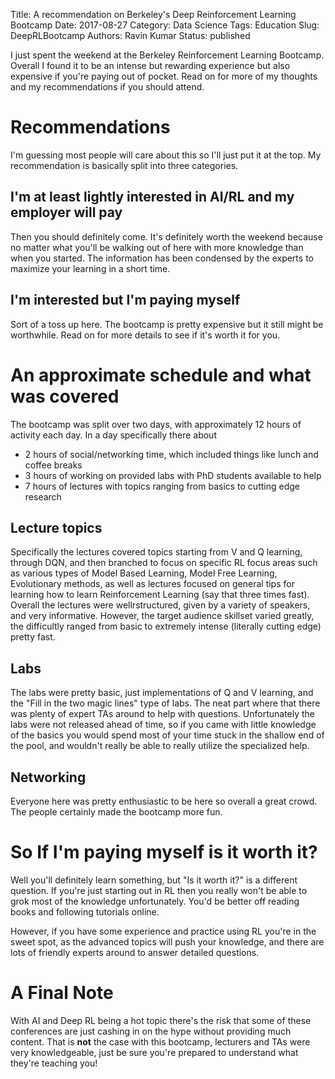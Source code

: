 Title: A recommendation on Berkeley's Deep Reinforcement Learning Bootcamp
Date: 2017-08-27
Category: Data Science
Tags: Education
Slug:  DeepRLBootcamp
Authors: Ravin Kumar
Status: published 

I just spent the weekend at the Berkeley Reinforcement Learning Bootcamp. 
Overall I found it to be an intense but rewarding experience but also
expensive if you're paying out of pocket.
Read on for more of my thoughts and my recommendations if you should
attend.

# Recommendations 
I'm guessing most people will care about this so I'll just put it at the top.
My recommendation is basically split into three categories.

## I'm at least lightly interested in AI/RL and my employer will pay
Then you should definitely come. It's definitely worth the weekend because
no matter what you'll be walking out of here with more knowledge than when
you started.  The information has been condensed by the experts to maximize
your learning in a short time.

## I'm interested but I'm paying myself
Sort of a toss up here. The bootcamp is pretty expensive but it still might
be worthwhile. Read on for more details to see if it's worth it for you.

# An approximate schedule and what was covered
The bootcamp was split over two days, with approximately 12 hours of activity
each day. In a day specifically there about

* 2 hours of social/networking time, which included things like lunch and coffee breaks
* 3 hours of working on provided labs with PhD students available to help
* 7 hours of lectures with topics ranging from basics to cutting edge research

## Lecture topics
Specifically the lectures covered topics starting from V and Q learning,
through DQN, and then branched to focus on specific RL focus areas such
as various types of Model Based Learning, Model Free Learning, Evolutionary
methods, as well as lectures focused on general tips for learning how to learn
Reinforcement Learning (say that three times fast). Overall the lectures
were wellrstructured, given by a variety of speakers, and very informative.
However, the target audience skillset varied greatly, the difficultly ranged  from 
basic to extremely intense (literally cutting edge) pretty fast.

## Labs
The labs were pretty basic, just implementations of Q and V learning, and
the "Fill in the two magic lines" type of labs. The neat part where that
there was plenty of expert TAs around to help with questions. Unfortunately
the labs were not released ahead of time, so if you came with little knowledge
of the basics you would spend most of your time stuck in the shallow
end of the pool, and wouldn't really be able to really utilize the specialized help.

## Networking
Everyone here was pretty enthusiastic to be here so overall a great crowd. The
people certainly made the bootcamp more fun.

# So If I'm paying myself is it worth it?
Well you'll definitely learn something, but "Is it worth it?" is a different question.
If you're just starting out in RL then you really won't be able to grok
most of the knowledge unfortunately. You'd be better off reading books and following
tutorials online.  

However, if you have some experience and practice using RL you're in the 
sweet spot, as the advanced topics will push your knowledge, and there are lots
of friendly experts around to answer detailed questions.  

# A Final Note
With AI and Deep RL being a hot topic there's the risk that some of these conferences
are just cashing in on the hype without providing much content.
That is **not** the case with this bootcamp, lecturers and TAs were very knowledgeable,
just be sure you're prepared to understand what they're teaching you!

